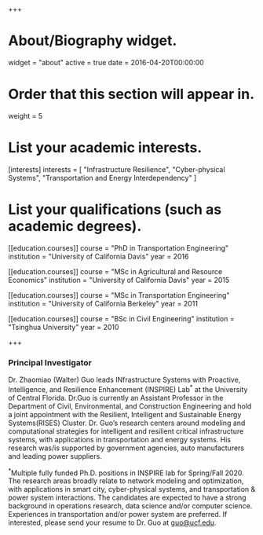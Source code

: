 +++
# About/Biography widget.
widget = "about"
active = true
date = 2016-04-20T00:00:00

# Order that this section will appear in.
weight = 5

# List your academic interests.
[interests]
  interests = [
    "Infrastructure Resilience",
    "Cyber-physical Systems",
    "Transportation and Energy Interdependency"
  ]

# List your qualifications (such as academic degrees).
[[education.courses]]
  course = "PhD in Transportation Engineering"
  institution = "University of California Davis"
  year = 2016

[[education.courses]]
  course = "MSc in Agricultural and Resource Economics"
  institution = "University of California Davis"
  year = 2015

[[education.courses]]
  course = "MSc in Transportation Engineering"
  institution = "University of California Berkeley"
  year = 2011

[[education.courses]]
  course = "BSc in Civil Engineering"
  institution = "Tsinghua University"
  year = 2010

+++

### Principal Investigator

Dr. Zhaomiao (Walter) Guo leads INfrastructure Systems with Proactive, Intelligence, and Resilience Enhancement (INSPIRE) Lab<sup>*</sup> at the University of Central Florida. Dr.Guo is currently an Assistant Professor in the Department of Civil, Environmental, and Construction Engineering and hold a joint appointment with the Resilient, Intelligent and Sustainable Energy Systems(RISES) Cluster. Dr. Guo’s research centers around modeling and computational strategies for intelligent and resilient critical infrastructure systems, with applications in transportation and energy systems. His research was/is supported by government agencies, auto manufacturers and leading power suppliers.

<sup>*</sup>Multiple fully funded Ph.D. positions in INSPIRE lab for Spring/Fall 2020. The research areas broadly relate to network modeling and optimization, with applications in smart city, cyber-physical systems, and transportation & power system interactions. The candidates are expected to have a strong background in operations research, data science and/or computer science. Experiences in transportation and/or power system are preferred. If interested, please send your resume to Dr. Guo at guo@ucf.edu.
